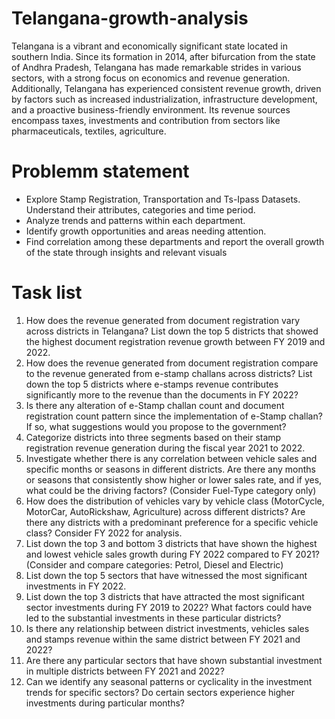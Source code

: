 # Telangana-growth-analysis
Telangana is a vibrant and economically significant state located in southern India. Since its formation in 2014, after bifurcation from the state of Andhra Pradesh, Telangana has made remarkable strides in various sectors, with a strong focus on economics and revenue generation.
Additionally, Telangana has experienced consistent revenue growth, driven by factors such as increased industrialization, infrastructure development, and a proactive business-friendly environment. Its  revenue sources encompass taxes, investments and contribution from sectors like pharmaceuticals, textiles, agriculture.

# Problemm statement
* Explore Stamp Registration, Transportation and Ts-Ipass Datasets. 
Understand their attributes, categories and time period.
* Analyze trends and patterns within each department.
* Identify growth opportunities and areas needing attention. 
* Find correlation among these departments and report the overall growth of the 
state through insights and relevant visuals

# Task list
1. How does the revenue generated from document registration vary
across districts in Telangana?  List down the top 5 districts that showed
the highest document registration revenue growth between FY 2019
and 2022. 
2. How does the revenue generated from document registration compare
to the revenue generated from e-stamp challans across districts? List
down the top 5 districts where e-stamps revenue contributes
significantly more to the revenue than the documents in FY 2022? 
3. Is there any alteration of e-Stamp challan count and document
registration count pattern since the implementation of e-Stamp
challan? If so, what suggestions would you propose to the
government? 
4. Categorize districts into three segments based on their stamp
registration revenue generation during the fiscal year 2021 to 2022.
5. Investigate whether there is any correlation between vehicle sales and 
specific months or seasons in different districts. Are there any months 
or seasons that consistently show higher or lower sales rate, and if yes, 
what could be the driving factors? (Consider Fuel-Type category only) 
6. How does the distribution of vehicles vary by vehicle class 
(MotorCycle, MotorCar, AutoRickshaw, Agriculture) across different 
districts? Are there any districts with a predominant preference for a 
specific vehicle class? Consider FY 2022 for analysis. 
7. List down the top 3 and bottom 3 districts that have shown the highest 
and lowest vehicle sales growth during FY 2022 compared to FY 
2021? (Consider and compare categories: Petrol, Diesel and Electric)
8. List down the top 5 sectors that have witnessed the most significant 
investments in FY 2022. 
9. List down the top 3 districts that have attracted the most significant 
sector investments during FY 2019 to 2022? What factors could have 
led to the substantial investments in these particular districts? 
10. Is there any relationship between district investments, vehicles sales and stamps revenue within the same district between FY 2021 and 2022?  
11. Are there any particular sectors that have shown substantial investment in multiple districts between FY 2021 and 2022? 
12. Can we identify any seasonal patterns or cyclicality in the investment trends for specific sectors? Do certain sectors experience higher investments during particular months?
